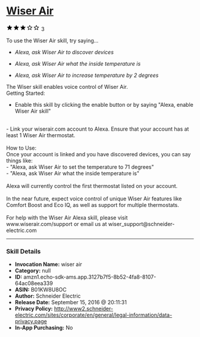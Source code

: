 # [Wiser Air](http://alexa.amazon.com/#skills/amzn1.echo-sdk-ams.app.3127b7f5-8b52-4fa8-8107-64ac08eea339)
![3 stars](../../images/ic_star_black_18dp_1x.png)![3 stars](../../images/ic_star_black_18dp_1x.png)![3 stars](../../images/ic_star_black_18dp_1x.png)![3 stars](../../images/ic_star_border_black_18dp_1x.png)![3 stars](../../images/ic_star_border_black_18dp_1x.png) 3

To use the Wiser Air skill, try saying...

* *Alexa, ask Wiser Air to discover devices*

* *Alexa, ask Wiser Air what the inside temperature is*

* *Alexa, ask Wiser Air to increase temperature by 2 degrees*

The Wiser skill enables voice control of Wiser Air.
<br>
Getting Started:
<br>
- Enable this skill by clicking the enable button or by saying "Alexa, enable Wiser Air skill"
<br>
- Link your wiserair.com account to Alexa. Ensure that your account has at least 1 Wiser Air thermostat.
<br> <br>
How to Use:
<br>
Once your account is linked and you have discovered devices, you can say things like:
<br>
- "Alexa, ask Wiser Air to set the temperature to 71 degrees"
<br>
- "Alexa, ask Wiser Air what the inside temperature is"
<br> <br>
Alexa will currently control the first thermostat listed on your account.
<br> <br>
In the near future, expect voice control of unique Wiser Air features like Comfort Boost and Eco IQ, as well as support for multiple thermostats.
<br> <br>
For help with the Wiser Air Alexa skill, please visit www.wiserair.com/support or email us at wiser_support@schneider-electric.com

***

### Skill Details

* **Invocation Name:** wiser air
* **Category:** null
* **ID:** amzn1.echo-sdk-ams.app.3127b7f5-8b52-4fa8-8107-64ac08eea339
* **ASIN:** B01KW8U8OC
* **Author:** Schneider Electric
* **Release Date:** September 15, 2016 @ 20:11:31
* **Privacy Policy:** http://www2.schneider-electric.com/sites/corporate/en/general/legal-information/data-privacy.page
* **In-App Purchasing:** No
